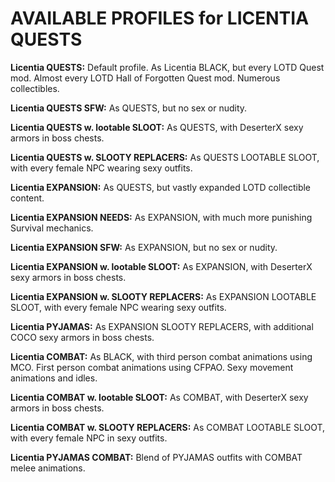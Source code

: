 # AVAILABLE PROFILES for LICENTIA QUESTS

**Licentia QUESTS:** Default profile. As Licentia BLACK, but every LOTD Quest mod. Almost every LOTD Hall of Forgotten Quest mod. Numerous collectibles.

**Licentia QUESTS SFW:** As QUESTS, but no sex or nudity.

**Licentia QUESTS w. lootable SLOOT:** As QUESTS, with DeserterX sexy armors in boss chests.

**Licentia QUESTS w. SLOOTY REPLACERS:** As QUESTS LOOTABLE SLOOT, with every female NPC wearing sexy outfits.

**Licentia EXPANSION:** As QUESTS, but vastly expanded LOTD collectible content.

**Licentia EXPANSION NEEDS:** As EXPANSION, with much more punishing Survival mechanics.

**Licentia EXPANSION SFW:** As EXPANSION, but no sex or nudity.

**Licentia EXPANSION w. lootable SLOOT:** As EXPANSION, with DeserterX sexy armors in boss chests.

**Licentia EXPANSION w. SLOOTY REPLACERS:** As EXPANSION LOOTABLE SLOOT, with every female NPC wearing sexy outfits.

**Licentia PYJAMAS:** As EXPANSION SLOOTY REPLACERS, with additional COCO sexy armors in boss chests.

**Licentia COMBAT:** As BLACK, with third person combat animations using MCO. First person combat animations using CFPAO. Sexy movement animations and idles. 

**Licentia COMBAT w. lootable SLOOT:** As COMBAT, with DeserterX sexy armors in boss chests.

**Licentia COMBAT w. SLOOTY REPLACERS:** As COMBAT LOOTABLE SLOOT, with every female NPC in sexy outfits.

**Licentia PYJAMAS COMBAT:** Blend of PYJAMAS outfits with COMBAT melee animations.
